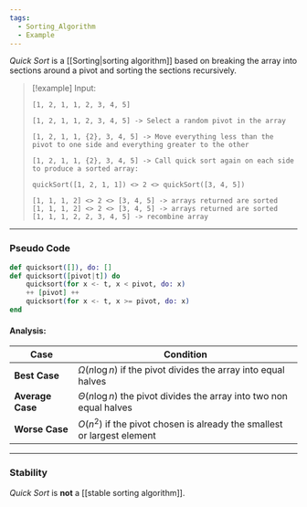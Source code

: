 ```yaml
---
tags:
  - Sorting_Algorithm
  - Example
---
```

_Quick Sort_ is a [[Sorting|sorting algorithm]] based on breaking the array into sections around a pivot and sorting the sections recursively.

> [!example]
> Input:
> ```
> [1, 2, 1, 1, 2, 3, 4, 5]
> ```
> ```
> [1, 2, 1, 1, 2, 3, 4, 5] -> Select a random pivot in the array
>
> [1, 2, 1, 1, {2}, 3, 4, 5] -> Move everything less than the pivot to one side and everything greater to the other
>
> [1, 2, 1, 1, {2}, 3, 4, 5] -> Call quick sort again on each side to produce a sorted array:
>
> quickSort([1, 2, 1, 1]) <> 2 <> quickSort([3, 4, 5])
>
> [1, 1, 1, 2] <> 2 <> [3, 4, 5] -> arrays returned are sorted
> [1, 1, 1, 2] <> 2 <> [3, 4, 5] -> arrays returned are sorted
> [1, 1, 1, 2, 2, 3, 4, 5] -> recombine array
> ```

---
### Pseudo Code
```elixir
def quicksort([]), do: []
def quicksort([pivot|t]) do
	quicksort(for x <- t, x < pivot, do: x)
	++ [pivot] ++
	quicksort(for x <- t, x >= pivot, do: x)
end
```
#### Analysis:

| Case             | Condition                                                                |
| ---------------- | ------------------------------------------------------------------------ |
| **Best Case**    | $\Omega(n \log n)$ if the pivot divides the array into equal halves      |
| **Average Case** | $\Theta(n \log n)$ the pivot divides the array into two non equal halves |
| **Worse Case**   | $O(n^2)$ if the pivot chosen is already the smallest or largest element  |

---
### Stability
_Quick Sort_ is **not** a [[stable sorting algorithm]].